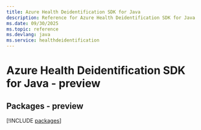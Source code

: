 ```yaml
---
title: Azure Health Deidentification SDK for Java
description: Reference for Azure Health Deidentification SDK for Java
ms.date: 09/30/2025
ms.topic: reference
ms.devlang: java
ms.service: healthdeidentification
---
```

# Azure Health Deidentification SDK for Java - preview
## Packages - preview
[!INCLUDE [packages](health-deidentification-index.md)]